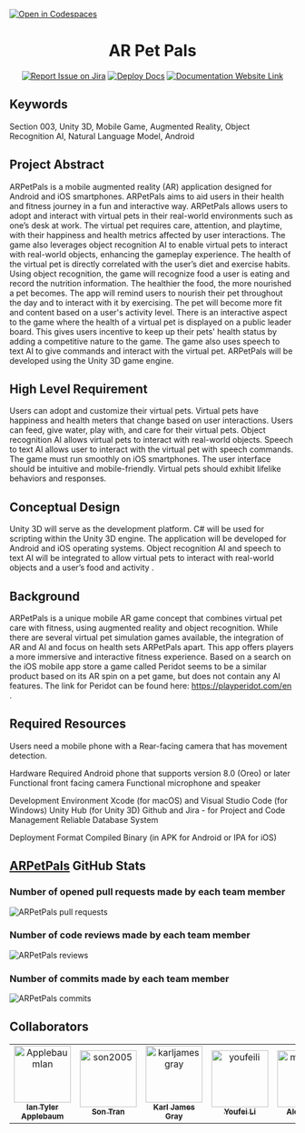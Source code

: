 [![Open in Codespaces](https://classroom.github.com/assets/launch-codespace-7f7980b617ed060a017424585567c406b6ee15c891e84e1186181d67ecf80aa0.svg)](https://classroom.github.com/open-in-codespaces?assignment_repo_id=11817066)
<div align="center">

# AR Pet Pals
[![Report Issue on Jira](https://img.shields.io/badge/Report%20Issues-Jira-0052CC?style=flat&logo=jira-software)](https://temple-cis-projects-in-cs.atlassian.net/jira/software/c/projects/DT/issues)
[![Deploy Docs](https://github.com/ApplebaumIan/tu-cis-4398-docs-template/actions/workflows/deploy.yml/badge.svg)](https://github.com/ApplebaumIan/tu-cis-4398-docs-template/actions/workflows/deploy.yml)
[![Documentation Website Link](https://img.shields.io/badge/-Documentation%20Website-brightgreen)](https://applebaumian.github.io/tu-cis-4398-docs-template/)


</div>


## Keywords

Section 003, Unity 3D, Mobile Game, Augmented Reality, Object Recognition AI, Natural Language Model, Android

## Project Abstract

ARPetPals is a mobile augmented reality (AR) application designed for Android and iOS smartphones. ARPetPals aims to aid users in their health and fitness journey in a fun and interactive way. ARPetPals allows users to adopt and interact with virtual pets in their real-world environments such as one’s desk at work. The virtual pet requires care, attention, and playtime, with their happiness and health metrics affected by user interactions. The game also leverages object recognition AI to enable virtual pets to interact with real-world objects, enhancing the gameplay experience. The health of the virtual pet is directly correlated with the user’s diet and exercise habits. Using object recognition, the game will recognize food a user is eating and record the nutrition information. The healthier the food, the more nourished a pet becomes. The app will remind users to nourish their pet throughout the day and to interact with it by exercising. The pet will become more fit and content based on a user's activity level. There is an interactive aspect to the game where the health of a virtual pet is displayed on a public leader board. This gives users incentive to keep up their pets' health status by adding a competitive nature to the game. The game also uses speech to text AI to give commands and interact with the virtual pet. ARPetPals will be developed using the Unity 3D game engine.


## High Level Requirement

Users can adopt and customize their virtual pets. Virtual pets have happiness and health meters that change based on user interactions. Users can feed, give water, play with, and care for their virtual pets.
Object recognition AI allows virtual pets to interact with real-world objects. Speech to text AI allows user to interact with the virtual pet with speech commands. The game must run smoothly on iOS smartphones.
The user interface should be intuitive and mobile-friendly. Virtual pets should exhibit lifelike behaviors and responses.

## Conceptual Design

Unity 3D will serve as the development platform. C# will be used for scripting within the Unity 3D engine. The application will be developed for Android and iOS operating systems. Object recognition AI and speech to text AI will be integrated to allow virtual pets to interact with real-world objects and a user’s food and activity .

## Background

ARPetPals is a unique mobile AR game concept that combines virtual pet care with fitness, using augmented reality and object recognition. While there are several virtual pet simulation games available, the integration of AR and AI and focus on health sets ARPetPals apart. This app offers players a more immersive and interactive fitness experience. Based on a search on the iOS mobile app store a game called Peridot seems to be a similar product based on its AR spin on a pet game, but does not contain any AI features. The link for Peridot can be found here: https://playperidot.com/en .


## Required Resources

Users need a mobile phone with a Rear-facing camera that has movement detection. 

Hardware Required
Android phone that supports version 8.0 (Oreo) or later
Functional front facing camera
Functional microphone and speaker

Development Environment
Xcode (for macOS) and Visual Studio Code (for Windows)
Unity Hub (for Unity 3D)
Github and Jira - for Project and Code Management
Reliable Database System

Deployment Format
Compiled Binary (in APK for Android or IPA for iOS)

## [ARPetPals](https://capstone-projects-2023-fall.github.io/project-ar-pet-pals/) GitHub Stats

### Number of opened pull requests made by each team member

![ARPetPals pull requests](https://courses.ianapplebaum.com/api/pull-requests/Capstone-Projects-2023-Fall/project-ar-pet-pals)

### Number of code reviews made by each team member

![ARPetPals reviews](https://courses.ianapplebaum.com/api/reviews/Capstone-Projects-2023-Fall/project-ar-pet-pals)

### Number of commits made by each team member

![ARPetPals commits](https://courses.ianapplebaum.com/api/commits/Capstone-Projects-2023-Fall/project-ar-pet-pals)

## Collaborators

[//]: # ( readme: collaborators -start )

<table>
<tr>
    <td align="center">
        <a href="https://github.com/ApplebaumIan">
            <img src="https://avatars.githubusercontent.com/u/9451941?v=4" width="100;" alt="ApplebaumIan"/>
            <br />
            <sub><b>Ian Tyler Applebaum</b></sub>
        </a>
    </td>
    <td align="center">
        <a href="https://github.com/son2005">
            <img src="https://avatars.githubusercontent.com/u/18011568?v=4" width="100;" alt="son2005"/>
            <br />
            <sub><b>Son Tran</b></sub>
        </a>
    </td>
    <td align="center">
        <a href="https://github.com/karljamesgray">
            <img src="https://avatars.githubusercontent.com/u/65617725?v=4" width="100;" alt="karljamesgray"/>
            <br />
            <sub><b>Karl James Gray</b></sub>
        </a>
    </td>
    <td align="center">
        <a href="https://github.com/youfeili">
            <img src="https://avatars.githubusercontent.com/u/64341655?v=4" width="100;" alt="youfeili"/>
            <br />
            <sub><b>Youfei Li</b></sub>
        </a>
    </td>
    <td align="center">
        <a href="https://github.com/mailoalex">
            <img src="https://avatars.githubusercontent.com/u/89528670?v=4" width="100;" alt="mailoalex"/>
            <br />
            <sub><b>Alex Mailo</b></sub>
        </a>
    </td>
    <td align="center">
        <a href="https://github.com/hynguyen33">
            <img src="https://avatars.githubusercontent.com/u/72808228?v=4" width="100;" alt="hynguyen33"/>
            <br />
            <sub><b>Hy D Nguyen</b></sub>
        </a>
    </td>
    <td align="center">
        <a href="https://github.com/dariodaguanno">
            <img src="https://avatars.githubusercontent.com/u/97544581?v=4" width="100;" alt="dariodaguanno"/>
            <br />
            <sub><b>Dario George D'Aguanno</b></sub>
        </a>
    </td>
    <td align="center">
        <a href="https://github.com/atewari18">
            <img src="https://avatars.githubusercontent.com/u/78163717?v=4" width="100;" alt="atewari18"/>
            <br />
            <sub><b>Anya Tewari</b></sub>
        </a>
    </td></tr>
</table>

[//]: # ( readme: collaborators -end )
